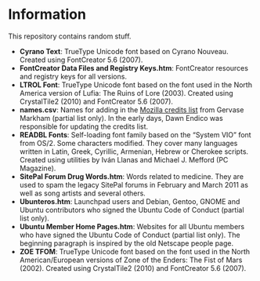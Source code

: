 ﻿# Information
This repository contains random stuff.
* **Cyrano Text**: TrueType Unicode font based on Cyrano Nouveau. Created using FontCreator 5.6 (2007).
* **FontCreator Data Files and Registry Keys.htm**: FontCreator resources and registry keys for all versions.
* **LTROL Font**: TrueType Unicode font based on the font used in the North America version of Lufia: The Ruins of Lore (2003). Created using CrystalTile2 (2010) and FontCreator 5.6 (2007).
* **names.csv**: Names for adding in the [Mozilla credits list](https://www.mozilla.org/credits) from Gervase Markham (partial list only). In the early days, Dawn Endico was responsible for updating the credits list.
* **READBL Fonts**: Self-loading font family based on the “System VIO” font from OS/2. Some characters modified. They cover many languages written in Latin, Greek, Cyrillic, Armenian, Hebrew or Cherokee scripts. Created using utilities by Iván Llanas and Michael J. Mefford (PC Magazine).
* **SitePal Forum Drug Words.htm**: Words related to medicine. They are used to spam the legacy SitePal forums in February and March 2011 as well as song artists and several others.
* **Ubunteros.htm**: Launchpad users and Debian, Gentoo, GNOME and Ubuntu contributors who signed the Ubuntu Code of Conduct (partial list only).
* **Ubuntu Member Home Pages.htm**: Websites for all Ubuntu members who have signed the Ubuntu Code of Conduct (partial list only). The beginning paragraph is inspired by the old Netscape people page.
* **ZOE TFOM**: TrueType Unicode font based on the font used in the North American/European versions of Zone of the Enders: The Fist of Mars (2002). Created using CrystalTile2 (2010) and FontCreator 5.6 (2007).

